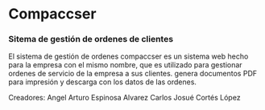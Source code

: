 # Compaccser
### Sitema de gestión de ordenes de clientes
El sistema de gestión de ordenes compaccser es un sistema web hecho para la empresa con el mismo nombre, 
que es utilizado para gestionar ordenes de servicio de la empresa a sus clientes. genera documentos PDF para 
impresión y descarga con los datos de las ordenes.

Creadores:
Angel Arturo Espinosa Alvarez
Carlos Josué Cortés López
